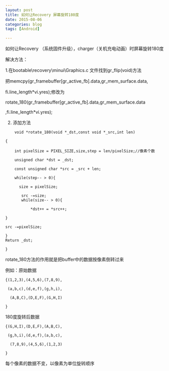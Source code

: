 ```yaml
---
layout: post
title: 如何让Recovery 屏幕旋转180度
date: 2015-08-06
categories: blog
tags: [Android]

---
```




如何让Recovery （系统固件升级），charger（关机充电动画）时屏幕旋转180度

解决方法：

1.在bootable\recovery\minui\Graphics.c 文件找到gr_flip(void)方法

把memcpy(gr_framebuffer[gr_active_fb].data,gr_mem_surface.data,

fi.line_length*vi.yres);修改为

rotate_180(gr_framebuffer[gr_active_fb].data,gr_mem_surface.data

,fi.line_length*vi.yres);


2. 添加方法
```
    void *rotate_180(void *_dst,const void *_src,int len)

{

    int pixelSize = PIXEL_SIZE,size,step = len/pixelSize;//像素个数

    unsigned char *dst = _dst;

    const unsigned char *src = _src + len;

    while(step-- > 0){

      size = pixelSize;

       src -=size;
       while(size-- > 0){

           *dst++ = *src++;

}

src -=pixelSize;

}
Return _dst;

}
```
rotate_180方法的作用就是把buffer中的数据按像素倒转过来

例如：原始数据
```
{(1,2,3),(4,5,6),(7,8,9),

 (a,b,c),(d,e,f),(g,h,i),

  (A,B,C),(D,E,F),(G,H,I)

}
```
180度旋转后数据
```
{(G,H,I),(D,E,F),(A,B,C),

 (g,h,i),(d,e,f),(a,b,c),

  (7,8,9),(4,5,6),(1,2,3)

}
```
每个像素的数据不变，以像素为单位旋转顺序
